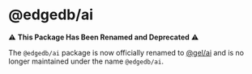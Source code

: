 # @edgedb/ai

⚠️ **This Package Has Been Renamed and Deprecated** ⚠️

The `@edgedb/ai` package is now officially renamed to [@gel/ai](https://www.npmjs.com/package/@gel/ai)
and is no longer maintained under the name `@edgedb/ai`.
